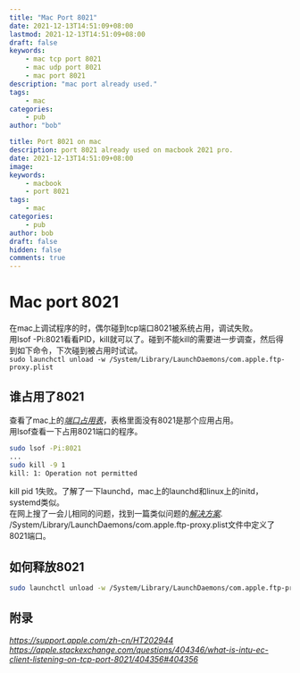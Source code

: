 ```yaml
---
title: "Mac Port 8021"
date: 2021-12-13T14:51:09+08:00
lastmod: 2021-12-13T14:51:09+08:00
draft: false
keywords: 
    - mac tcp port 8021
    - mac udp port 8021
    - mac port 8021
description: "mac port already used."
tags: 
    - mac
categories: 
    - pub
author: "bob"

title: Port 8021 on mac
description: port 8021 already used on macbook 2021 pro.
date: 2021-12-13T14:51:09+08:00
image: 
keywords: 
    - macbook
    - port 8021
tags: 
    - mac
categories: 
    - pub
author: bob
draft: false
hidden: false
comments: true
---
```


<!--more-->
# Mac port 8021

在mac上调试程序的时，偶尔碰到tcp端口8021被系统占用，调试失败。  
用lsof -Pi:8021看看PID，kill就可以了。碰到不能kill的需要进一步调查，然后得到如下命令，下次碰到被占用时试试。  
`sudo launchctl unload -w /System/Library/LaunchDaemons/com.apple.ftp-proxy.plist`

## 谁占用了8021

查看了mac上的[*端口占用表*](https://support.apple.com/zh-cn/HT202944 "Apple 软件产品使用的 TCP 和 UDP 端口")，表格里面没有8021是那个应用占用。  
用lsof查看一下占用8021端口的程序。

```zsh
sudo lsof -Pi:8021
...
sudo kill -9 1
kill: 1: Operation not permitted

```

kill pid 1失败。了解了一下launchd，mac上的launchd和linux上的initd，systemd类似。  
在网上搜了一会儿相同的问题，找到一篇类似问题的[*解决方案*](<https://apple.stackexchange.com/questions/404346/what-is-intu-ec-client-listening-on-tcp-port-8021/404356#404356> "What is `intu-ec-client` listening on TCP port 8021?").  
/System/Library/LaunchDaemons/com.apple.ftp-proxy.plist文件中定义了8021端口。

## 如何释放8021

```zsh
sudo launchctl unload -w /System/Library/LaunchDaemons/com.apple.ftp-proxy.plist
```

## 附录

*<https://support.apple.com/zh-cn/HT202944>*  
*<https://apple.stackexchange.com/questions/404346/what-is-intu-ec-client-listening-on-tcp-port-8021/404356#404356>*
